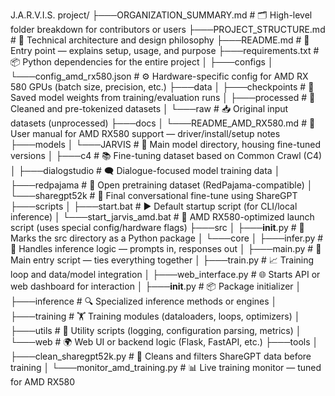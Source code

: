 J.A.R.V.I.S. project/
├───ORGANIZATION_SUMMARY.md                       # 🗂️ High-level folder breakdown for contributors or users
├───PROJECT_STRUCTURE.md                          # 🧠 Technical architecture and design philosophy
├───README.md                                     # 📖 Entry point — explains setup, usage, and purpose
├───requirements.txt                              # 📦 Python dependencies for the entire project
│
├───configs
│   └───config_amd_rx580.json                     # ⚙️ Hardware-specific config for AMD RX 580 GPUs (batch size, precision, etc.)
├───data
│   ├───checkpoints                               # 💾 Saved model weights from training/evaluation runs
│   ├───processed                                 # 🧹 Cleaned and pre-tokenized datasets
│   └───raw                                       # 📥 Original input datasets (unprocessed)
├───docs
│   └───README_AMD_RX580.md                       # 📘 User manual for AMD RX580 support — driver/install/setup notes
├───models
│   └───JARVIS                                    # 🤖 Main model directory, housing fine-tuned versions
│       ├───c4                                    # 📚 Fine-tuning dataset based on Common Crawl (C4)
│       ├───dialogstudio                          # 🗨️ Dialogue-focused model training data
│       ├───redpajama                             # 🔴 Open pretraining dataset (RedPajama-compatible)
│       └───sharegpt52k                           # 💬 Final conversational fine-tune using ShareGPT
├───scripts
│   ├───start.bat                                 # ▶️ Default startup script (for CLI/local inference)
│   └───start_jarvis_amd.bat                      # 🚀 AMD RX580-optimized launch script (uses special config/hardware flags)
├───src
│   ├───__init__.py                               # 🧬 Marks the src directory as a Python package
│   └───core
│       ├───infer.py                              # 🧠 Handles inference logic — prompts in, responses out
│       ├───main.py                               # 🎯 Main entry script — ties everything together
│       ├───train.py                              # 📈 Training loop and data/model integration
│       ├───web_interface.py                      # 🌐 Starts API or web dashboard for interaction
│       ├───__init__.py                           # 📦 Package initializer
│       ├───inference                             # 🔍 Specialized inference methods or engines
│       ├───training                              # 🏋️ Training modules (dataloaders, loops, optimizers)
│       ├───utils                                 # 🧰 Utility scripts (logging, configuration parsing, metrics)
│       └───web                                   # 🌍 Web UI or backend logic (Flask, FastAPI, etc.)
├───tools
│   ├───clean_sharegpt52k.py                      # 🧼 Cleans and filters ShareGPT data before training
│   └───monitor_amd_training.py                   # 📊 Live training monitor — tuned for AMD RX580

``` 